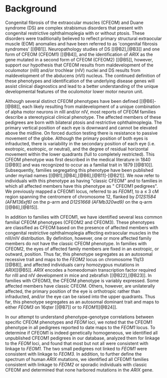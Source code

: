 Background
==========

Congenital fibrosis of the extraocular muscles (CFEOM) and Duane syndrome (DS) are complex strabismus disorders that present with congenital restrictive ophthalmoplegia with or without ptosis. These disorders were traditionally believed to reflect primary structural extraocular muscle (EOM) anomalies and have been referred to as \'congenital fibrosis syndromes\' \[[@B1]\]. Neuropathology studies of DS \[[@B2],[@B3]\] and one form of CFEOM (CFEOM1) \[[@B4]\], and the identification of *ARIX* as the gene mutated in a second form of CFEOM (CFEOM2) \[[@B5]\], however, support our hypothesis that CFEOM results from maldevelopment of the oculomotor (nIII) and/or trochlear (nIV) nuclei and DS results from maldevelopment of the abducens (nVI) nucleus. The continued definition of these phenotypes and identification of the underlying disease genes will assist clinical diagnostics and lead to a better understanding of the unique developmental features of the oculomotor lower motor neuron unit.

Although several distinct CFEOM phenotypes have been defined \[[@B6]-[@B8]\], each likely resulting from maldevelopment of a unique combination of alpha motor neurons in nIII and/or nIV, most reports of CFEOM families describe a stereotypical clinical phenotype. The affected members of these pedigrees are born with bilateral ptosis and restrictive ophthalmoplegia. The primary vertical position of each eye is downward and cannot be elevated above the midline. On forced duction testing there is resistance to passive movement of the globe. Although the primary position of both eyes is infraducted, there is variability in the secondary position of each eye (i.e. exotropic, esotropic, or neutral), and the degree of residual horizontal movement within the lower quadrants (full to completely restricted). This CFEOM phenotype was first described in the medical literature in 1840 \[[@B9]\] and was recognized to occur as a familial trait in 1879 \[[@B10]\]. Subsequently, families segregating this phenotype have been published under myriad names \[[@B1],[@B4],[@B6],[@B11]-[@B21]\]. We now refer to individuals with this phenotype as having \"classic CFEOM\" and to families in which all affected members have this phenotype as \" CFEOM1 pedigrees\". We previously mapped a CFEOM1 locus, referred to as *FEOM1,* to a ≤ 3 cM region spanning the centromere of chromosome 12, flanked by *D12S1584 (AFM136xf6)* on the p-arm and *D12S1668 (AFMb320wd9)* on the q-arm \[[@B6],[@B15]\].

In addition to families with CFEOM1, we have identified several less common familial CFEOM phenotypes (CFEOM2 and CFEOM3). These phenotypes are classified as CFEOM based on the presence of affected members with congenital restrictive ophthalmoplegia affecting extraocular muscles in the nIII/nIV distribution. By definition, however, one or more affected family members do not have the classic CFEOM phenotype. In families with CFEOM2, the eyes of affected family members are fixed in an exotropic, or outward, position. Thus far, this phenotype segregates as an autosomal recessive trait and maps to the *FEOM2* locus on chromosome 11q13 \[[@B8]\], and affected individuals carry homozygous mutations in *ARIX*\[[@B5]\]. *ARIX* encodes a homeodomain transcription factor required for nIII and nIV development in mice and zebrafish \[[@B22],[@B23]\]. In families with CFEOM3, the CFEOM phenotype is variably expressed. Some affected members have classic CFEOM. Others, however, are unilaterally affected, the primary position of the eye is orthotropic rather than infraducted, and/or the eye can be raised into the upper quadrants. Thus far, this phenotype segregates as an autosomal dominant trait and maps to either *FEOM3* on 16qter \[[@B7]\] or to *FEOM1*\[[@B24]\].

In our attempt to understand phenotype-genotype correlations between specific CFEOM phenotypes and *FEOM* loci, we noted that the CFEOM1 phenotype in all pedigrees reported to date maps to the *FEOM1* locus. To determine if CFEOM1 is indeed genetically homogeneous, we identified all unpublished CFEOM1 pedigrees in our database, analyzed them for linkage to the *FEOM* loci, and found that most but not all were consistent with linkage to *FEOM1.* The two small pedigrees not linked to *FEOM1* were consistent with linkage to *FEOM3.* In addition, to further define the spectrum of human *ARIX* mutations, we identified all CFEOM1 families consistent with linkage to *FEOM2* or sporadic individuals with classic CFEOM and determined that none harbored mutations in the *ARIX* gene.
